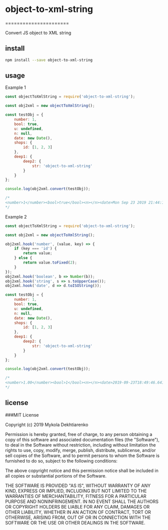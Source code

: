 # object-to-xml-string
======================

Convert JS object to XML string

install
-------

```bash
npm install --save object-to-xml-string
```

usage
-----

Example 1
```js
const objectToXmlString = require('object-to-xml-string');

const obj2xml = new objectToXmlString();

const testObj = {
	number: 1,
	bool: true,
	u: undefined,
	n: null,
	date: new Date(),
	shops: {
		id: [1, 2, 3]
	},
	deep1: {
		deep2: {
			str: 'object-to-xml-string'
		}
	}	
};

console.log(obj2xml.convert(testObj));

/*
<number>1</number><bool>true</bool><n></n><date>Mon Sep 23 2019 21:44:13 GMT+0300 (GMT+03:00)</date><shops><id>1</id><id>2</id><id>3</id></shops><deep1><deep2><str>object-to-xml-string</str></deep2></deep1>
*/
```

Example 2

```js
const objectToXmlString = require('object-to-xml-string');

const obj2xml = new objectToXmlString();

obj2xml.hook('number', (value, key) => {
    if (key === 'id') {
        return value;
    } else {
        return value.toFixed(2);
    }
});
obj2xml.hook('boolean', b => Number(b));
obj2xml.hook('string', s => s.toUpperCase());
obj2xml.hook('date', d => d.toISOString());

const testObj = {
    number: 1,
    bool: true,
    u: undefined,
    n: null,
    date: new Date(),
    shops: {
        id: [1, 2, 3]
    },
    deep1: {
        deep2: {
            str: 'object-to-xml-string'
        }
    }
};

console.log(obj2xml.convert(testObj));

/*
<number>1.00</number><bool>1</bool><n></n><date>2019-09-23T18:49:46.641Z</date><shops><id>1</id><id>2</id><id>3</id></shops><deep1><deep2><str>OBJECT-TO-XML-STRING</str></deep2></deep1>
*/
```

license
-------
###MIT License

Copyright (c) 2019 Mykola Dekhtiarenko

Permission is hereby granted, free of charge, to any person obtaining a copy
of this software and associated documentation files (the "Software"), to deal
in the Software without restriction, including without limitation the rights
to use, copy, modify, merge, publish, distribute, sublicense, and/or sell
copies of the Software, and to permit persons to whom the Software is
furnished to do so, subject to the following conditions:

The above copyright notice and this permission notice shall be included in all
copies or substantial portions of the Software.

THE SOFTWARE IS PROVIDED "AS IS", WITHOUT WARRANTY OF ANY KIND, EXPRESS OR
IMPLIED, INCLUDING BUT NOT LIMITED TO THE WARRANTIES OF MERCHANTABILITY,
FITNESS FOR A PARTICULAR PURPOSE AND NONINFRINGEMENT. IN NO EVENT SHALL THE
AUTHORS OR COPYRIGHT HOLDERS BE LIABLE FOR ANY CLAIM, DAMAGES OR OTHER
LIABILITY, WHETHER IN AN ACTION OF CONTRACT, TORT OR OTHERWISE, ARISING FROM,
OUT OF OR IN CONNECTION WITH THE SOFTWARE OR THE USE OR OTHER DEALINGS IN THE
SOFTWARE.

